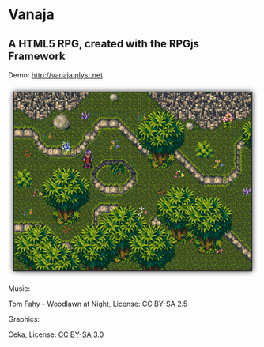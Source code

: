 Vanaja
======

A HTML5 RPG, created with the RPGjs Framework
---------------------------------------------

Demo: http://vanaja.plyst.net

![Screenshot](https://github.com/ni-c/vanaja/raw/master/screen.png)

Music:

[Tom Fahy - Woodlawn at Night](http://www.opsound.org/artist/tomfahy/), License: [CC BY-SA 2.5](http://creativecommons.org/licenses/by-nc-sa/2.5/)

Graphics:

Ceka, License: [CC BY-SA 3.0](http://creativecommons.org/licenses/by-nc-sa/3.0/)